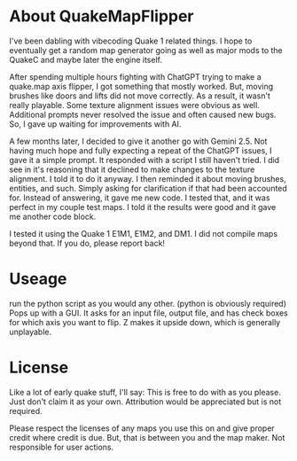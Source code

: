 # About QuakeMapFlipper 

I've been dabling with vibecoding Quake 1 related things. I hope to eventually get a random map generator going as well as major mods to the QuakeC and maybe later the engine itself.

After spending multiple hours fighting with ChatGPT trying to make a quake.map axis flipper, I got something that mostly worked. But, moving brushes like doors and lifts did not move correctly. As a result, it wasn't really playable. Some texture alignment issues were obvious as well. Additional prompts never resolved the issue and often caused new bugs. So, I gave up waiting for improvements with AI.

A few months later, I decided to give it another go with Gemini 2.5. 
Not having much hope and fully expecting a repeat of the ChatGPT issues, I gave it a simple prompt. It responded with a script I still haven't tried. 
I did see in it's reasoning that it declined to make changes to the texture alignment. I told it to do it anyway. 
I then reminded it about moving brushes, entities, and such. Simply asking for clarification if that had been accounted for. Instead of answering, it gave me new code.
I tested that, and it was perfect in my couple test maps.
I told it the results were good and it gave me another code block.

I tested it using the Quake 1 E1M1, E1M2, and DM1. I did not compile maps beyond that. If you do, please report back!

# Useage

run the python script as you would any other. (python is obviously required)
Pops up with a GUI. It asks for an input file, output file, and has check boxes for which axis you want to flip. Z makes it upside down, which is generally unplayable. 

# License

Like a lot of early quake stuff, I'll say:
This is free to do with as you please. Just don't claim it as your own. Attribution would be appreciated but is not required.

Please respect the licenses of any maps you use this on and give proper credit where credit is due. But, that is between you and the map maker. Not responsible for user actions.
